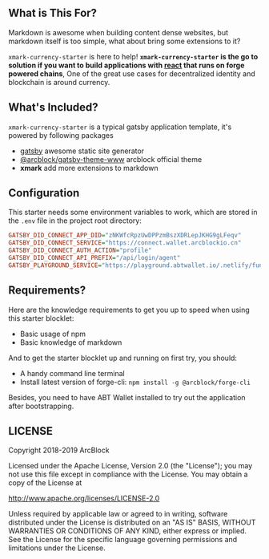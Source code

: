 ## What is This For?

Markdown is awesome when building content dense websites, but markdown itself is too simple, what about bring some extensions to it?

`xmark-currency-starter` is here to help! **`xmark-currency-starter` is the go to solution if you want to build applications with [react](https://reactjs.org) that runs on forge powered chains**, One of the great use cases for decentralized identity and blockchain is around currency.

## What's Included?

`xmark-currency-starter` is a typical gatsby application template, it's powered by following packages

- [gatsby](https://gatsbyjs.org) awesome static site generator
- [@arcblock/gatsby-theme-www](https://www.npmjs.com/package/@arcblock/gatsby-theme-www) arcblock official theme
- **xmark** add more extensions to markdown

## Configuration

This starter needs some environment variables to work, which are stored in the `.env` file in the project root directory:

```ini
GATSBY_DID_CONNECT_APP_DID="zNKWfcRpzUwDPPzmBszXDRLepJKHG9gLFeqv"
GATSBY_DID_CONNECT_SERVICE="https://connect.wallet.arcblockio.cn"
GATSBY_DID_CONNECT_AUTH_ACTION="profile"
GATSBY_DID_CONNECT_API_PREFIX="/api/login/agent"
GATSBY_PLAYGROUND_SERVICE="https://playground.abtwallet.io/.netlify/functions/app"
```

## Requirements?

Here are the knowledge requirements to get you up to speed when using this starter blocklet:

- Basic usage of npm
- Basic knowledge of markdown

And to get the starter blocklet up and running on first try, you should:

- A handy command line terminal
- Install latest version of forge-cli: `npm install -g @arcblock/forge-cli`

Besides, you need to have ABT Wallet installed to try out the application after bootstrapping.

## LICENSE

Copyright 2018-2019 ArcBlock

Licensed under the Apache License, Version 2.0 (the "License");
you may not use this file except in compliance with the License.
You may obtain a copy of the License at

http://www.apache.org/licenses/LICENSE-2.0

Unless required by applicable law or agreed to in writing, software
distributed under the License is distributed on an "AS IS" BASIS,
WITHOUT WARRANTIES OR CONDITIONS OF ANY KIND, either express or implied.
See the License for the specific language governing permissions and
limitations under the License.
